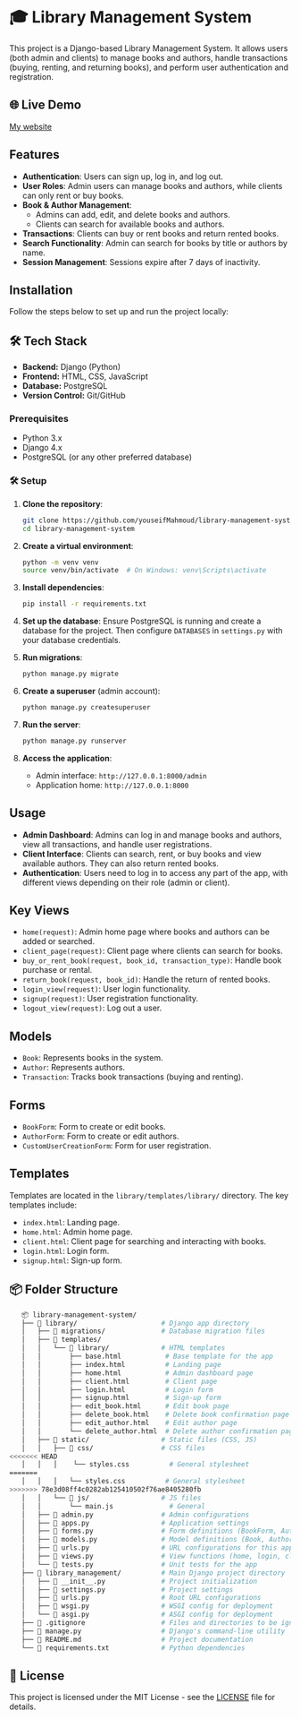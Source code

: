 # 🎓 Library Management System

This project is a Django-based Library Management System. It allows users (both admin and clients) to manage books and authors, handle transactions (buying, renting, and returning books), and perform user authentication and registration.

## 🌐 Live Demo

[My website](https://yousefhani.pythonanywhere.com/)

## Features

- **Authentication**: Users can sign up, log in, and log out.
- **User Roles**: Admin users can manage books and authors, while clients can only rent or buy books.
- **Book & Author Management**:
  - Admins can add, edit, and delete books and authors.
  - Clients can search for available books and authors.
- **Transactions**: Clients can buy or rent books and return rented books. 
- **Search Functionality**: Admin can search for books by title or authors by name.
- **Session Management**: Sessions expire after 7 days of inactivity.

## Installation

Follow the steps below to set up and run the project locally:

## 🛠️ Tech Stack

- **Backend:** Django (Python)
- **Frontend:** HTML, CSS, JavaScript
- **Database:** PostgreSQL
- **Version Control:** Git/GitHub

### Prerequisites

- Python 3.x
- Django 4.x
- PostgreSQL (or any other preferred database)

### 🛠️ Setup

1. **Clone the repository**:
    ```bash
    git clone https://github.com/youseifMahmoud/library-management-system.git
    cd library-management-system
    ```

2. **Create a virtual environment**:
    ```bash
    python -m venv venv
    source venv/bin/activate  # On Windows: venv\Scripts\activate
    ```

3. **Install dependencies**:
    ```bash
    pip install -r requirements.txt
    ```

4. **Set up the database**:
    Ensure PostgreSQL is running and create a database for the project. Then configure `DATABASES` in `settings.py` with your database credentials.

5. **Run migrations**:
    ```bash
    python manage.py migrate
    ```

6. **Create a superuser** (admin account):
    ```bash
    python manage.py createsuperuser
    ```

7. **Run the server**:
    ```bash
    python manage.py runserver
    ```

8. **Access the application**:
    - Admin interface: `http://127.0.0.1:8000/admin`
    - Application home: `http://127.0.0.1:8000`

## Usage

- **Admin Dashboard**: Admins can log in and manage books and authors, view all transactions, and handle user registrations.
- **Client Interface**: Clients can search, rent, or buy books and view available authors. They can also return rented books.
- **Authentication**: Users need to log in to access any part of the app, with different views depending on their role (admin or client).

## Key Views

- `home(request)`: Admin home page where books and authors can be added or searched.
- `client_page(request)`: Client page where clients can search for books.
- `buy_or_rent_book(request, book_id, transaction_type)`: Handle book purchase or rental.
- `return_book(request, book_id)`: Handle the return of rented books.
- `login_view(request)`: User login functionality.
- `signup(request)`: User registration functionality.
- `logout_view(request)`: Log out a user.

## Models

- `Book`: Represents books in the system.
- `Author`: Represents authors.
- `Transaction`: Tracks book transactions (buying and renting).

## Forms

- `BookForm`: Form to create or edit books.
- `AuthorForm`: Form to create or edit authors.
- `CustomUserCreationForm`: Form for user registration.

## Templates

Templates are located in the `library/templates/library/` directory. The key templates include:

- `index.html`: Landing page.
- `home.html`: Admin home page.
- `client.html`: Client page for searching and interacting with books.
- `login.html`: Login form.
- `signup.html`: Sign-up form.

## 📦 Folder Structure

```bash
   📦 library-management-system/
   ├── 📁 library/                     # Django app directory
   │   ├── 📁 migrations/              # Database migration files
   │   ├── 📁 templates/
   │   │   └── 📁 library/             # HTML templates
   │   │       ├── base.html           # Base template for the app
   │   │       ├── index.html          # Landing page
   │   │       ├── home.html           # Admin dashboard page
   │   │       ├── client.html         # Client page
   │   │       ├── login.html          # Login form
   │   │       ├── signup.html         # Sign-up form
   │   │       ├── edit_book.html      # Edit book page
   │   │       ├── delete_book.html    # Delete book confirmation page
   │   │       ├── edit_author.html    # Edit author page
   │   │       └── delete_author.html  # Delete author confirmation page
   │   ├── 📁 static/                  # Static files (CSS, JS)
   │   │   ├── 📁 css/                 # CSS files
<<<<<<< HEAD
   │   │   │    └── styles.css          # General stylesheet
=======
   │   │   │   └── styles.css          # General stylesheet
>>>>>>> 78e3d08ff4c0282ab125410502f76ae8405280fb
   │   │   └── 📁 js/                  # JS files
   │   │       └── main.js              # General 
   │   ├── 📄 admin.py                 # Admin configurations
   │   ├── 📄 apps.py                  # Application settings
   │   ├── 📄 forms.py                 # Form definitions (BookForm, AuthorForm, CustomUserCreationForm)
   │   ├── 📄 models.py                # Model definitions (Book, Author, Transaction)
   │   ├── 📄 urls.py                  # URL configurations for this app
   │   ├── 📄 views.py                 # View functions (home, login, client_page, etc.)
   │   └── 📄 tests.py                 # Unit tests for the app
   ├── 📁 library_management/          # Main Django project directory
   │   ├── 📄 __init__.py              # Project initialization
   │   ├── 📄 settings.py              # Project settings
   │   ├── 📄 urls.py                  # Root URL configurations
   │   ├── 📄 wsgi.py                  # WSGI config for deployment
   │   └── 📄 asgi.py                  # ASGI config for deployment
   ├── 📄 .gitignore                   # Files and directories to be ignored by Git
   ├── 📄 manage.py                    # Django's command-line utility
   ├── 📄 README.md                    # Project documentation
   └── 📄 requirements.txt             # Python dependencies

```

## 📝 License

This project is licensed under the MIT License - see the [LICENSE](LICENSE) file for details.


